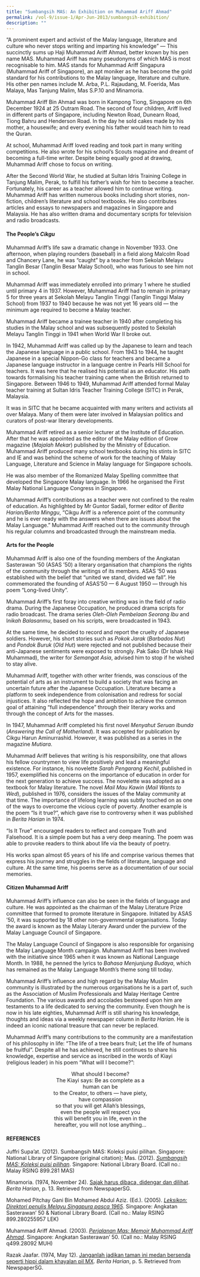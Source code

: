 ```yaml
---
title: "Sumbangsih MAS: An Exhibition on Muhammad Ariff Ahmad"
permalink: /vol-9/issue-1/Apr-Jun-2013/sumbangsih-exhibition/
description: ""
---
```

“A prominent expert and activist of the Malay language, literature and culture who never stops writing and imparting his knowledge” — This succinctly sums up Haji Muhammad Ariff Ahmad, better known by his pen name MAS. Muhammad Ariff has many pseudonyms of which MAS is most recognisable to him. MAS stands for Muhammad Ariff Singapura (Muhammad Ariff of Singapore), an apt moniker as he has become the gold standard for his contributions to the Malay language, literature and culture. His other pen names include M. Arba, P.L. Rajaudang, M. Foerida, Mas Malaya, Mas Tanjung Malim, Mas S.P.10 and Minamoria.

Muhammad Ariff Bin Ahmad was born in Kampong Tiong, Singapore on 6th December 1924 at 25 Outram Road. The second of four children, Ariff lived in different parts of Singapore, including Newton Road, Dunearn Road, Tiong Bahru and Henderson Road. In the day he sold cakes made by his mother, a housewife; and every evening his father would teach him to read the Quran.

At school, Muhammad Ariff loved reading and took part in many writing competitions. He also wrote for his school’s Scouts magazine and dreamt of becoming a full-time writer. Despite being equally good at drawing, Muhammad Ariff chose to focus on writing.

After the Second World War, he studied at Sultan Idris Training College in Tanjung Malim, Perak, to fulfill his father’s wish for him to become a teacher. Fortunately, his career as a teacher allowed him to continue writing. Muhammad Ariff has written numerous books including short stories, non-fiction, children’s literature and school textbooks. He also contributes articles and essays to newspapers and magazines in Singapore and Malaysia. He has also written drama and documentary scripts for television and radio broadcasts.

#### **The People’s *Cikgu***

Muhammad Ariff’s life saw a dramatic change in November 1933. One afternoon, when playing rounders (baseball) in a field along Malcolm Road and Chancery Lane, he was “caught” by a teacher from Sekolah Melayu Tanglin Besar (Tanglin Besar Malay School), who was furious to see him not in school.

Muhammad Ariff was immediately enrolled into primary 1 where he studied until primary 4 in 1937. However, Muhammad Ariff had to remain in primary 5 for three years at Sekolah Melayu Tanglin Tinggi (Tanglin Tinggi Malay School) from 1937 to 1940 because he was not yet 16 years old — the minimum age required to become a Malay teacher.

Muhammad Ariff became a trainee teacher in 1940 after completing his studies in the Malay school and was subsequently posted to Sekolah Melayu Tanglin Tinggi in 1941 when World War II broke out.

In 1942, Muhammad Ariff was called up by the Japanese to learn and teach the Japanese language in a public school. From 1943 to 1944, he taught Japanese in a special Nippon-Go class for teachers and became a Japanese language instructor in a language centre in Pearls Hill School for teachers. It was here that he realised his potential as an educator. His path towards formalising his teacher training came when the British returned to Singapore. Between 1946 to 1949, Muhammad Ariff attended formal Malay teacher training at Sultan Idris Teacher Training College (SITC) in Perak, Malaysia.

It was in SITC that he became acquainted with many writers and activists all over Malaya. Many of them were later involved in Malaysian politics and curators of post-war literary developments.

Muhammad Ariff retired as a senior lecturer at the Institute of Education. After that he was appointed as the editor of the Malay edition of Grow magazine (*Majalah Mekar*) published by the Ministry of Education. Muhammad Ariff produced many school textbooks during his stints in SITC and IE and was behind the scheme of work for the teaching of Malay Language, Literature and Science in Malay language for Singapore schools.

He was also member of the Romanized Malay Spelling committee that developed the Singapore Malay language. In 1966 he organised the First Malay National Language Congress in Singapore.

Muhammad Ariff’s contributions as a teacher were not confined to the realm of education. As highlighted by Mr Guntor Sadali, former editor of *Berita Harian/Berita Minggu*, “Cikgu Ariff is a reference point of the community and he is ever ready with the answers when there are issues about the Malay Language.” Muhammad Ariff reached out to the community through his regular columns and broadcasted through the mainstream media.

#### **Arts for the People**

Muhammad Ariff is also one of the founding members of the Angkatan Sasterawan ’50 (ASAS ’50) a literary organisation that champions the rights of the community through the writings of its members. ASAS ’50 was established with the belief that “united we stand, divided we fall”. He commemorated the founding of ASAS’50 — 6 August 1950 — through his poem “Long-lived Unity”.

Muhammad Ariff’s first foray into creative writing was in the field of radio drama. During the Japanese Occupation, he produced drama scripts for radio broadcast. The drama series *Oleh-Oleh Pembelaan Seorang Ibu* and I*nikah Balasanmu*, based on his scripts, were broadcasted in 1943.

At the same time, he decided to record and report the cruelty of Japanese soldiers. However, his short stories such as *Pokok Jarak* (*Barbados Nut*) and *Pondok Buruk* (*Old Hut*) were rejected and not published because their anti-Japanese sentiments were exposed to strongly. Pak Sako (Dr Ishak Haji Muhammad), the writer for *Semangat Asia*, advised him to stop if he wished to stay alive.

Muhammad Ariff, together with other writer friends, was conscious of the potential of arts as an instrument to build a society that was facing an uncertain future after the Japanese Occupation. Literature became a platform to seek independence from colonisation and redress for social injustices. It also reflected the hope and ambition to achieve the common goal of attaining “full independence” through their literary works and through the concept of Arts for the masses.

In 1947, Muhammad Ariff completed his first novel *Menyahut Seruan Ibunda* (*Answering the Call of Motherland*). It was accepted for publication by Cikgu Harun Aminurrashid. However, it was published as a series in the magazine *Mutiara*.

Muhammad Ariff believes that writing is his responsibility, one that allows his fellow countrymen to view life positively and lead a meaningful existence. For instance, his novelette *Sarah Pengarang Kechil*, published in 1957, exemplified his concerns on the importance of education in order for the next generation to achieve success. The novelette was adopted as a textbook for Malay literature. The novel *Mail Mau Kawin* (*Mail Wants to Wed*), published in 1976, considers the issues of the Malay community at that time. The importance of lifelong learning was subtly touched on as one of the ways to overcome the vicious cycle of poverty. Another example is the poem “Is it true?”, which gave rise to controversy when it was published in *Berita Harian* in 1974.

“Is It True” encouraged readers to reflect and compare Truth and Falsehood. It is a simple poem but has a very deep meaning. The poem was able to provoke readers to think about life via the beauty of poetry.

His works span almost 65 years of his life and comprise various themes that express his journey and struggles in the fields of literature, language and culture. At the same time, his poems serve as a documentation of our social memories.

#### **Citizen Muhammad Ariff**

Muhammad Ariff’s influence can also be seen in the fields of language and culture. He was appointed as the chairman of the Malay Literature Prize committee that formed to promote literature in Singapore. Initiated by ASAS ’50, it was supported by 18 other non-governmental organisations. Today the award is known as the Malay Literary Award under the purview of the Malay Language Council of Singapore.

The Malay Language Council of Singapore is also responsible for organising the Malay Language Month campaign. Muhammad Ariff has been involved with the initiative since 1965 when it was known as National Language Month. In 1988, he penned the lyrics to *Bahasa Menjunjung Budaya*, which has remained as the Malay Language Month’s theme song till today.

Muhammad Ariff’s influence and high regard by the Malay Muslim community is illustrated by the numerous organisations he is a part of, such as the Association of Muslim Professionals and Malay Heritage Centre Foundation. The various awards and accolades bestowed upon him are testaments to a life dedicated to serving the community. Even though he is now in his late eighties, Muhammad Ariff is still sharing his knowledge, thoughts and ideas via a weekly newspaper column in *Berita Harian*. He is indeed an iconic national treasure that can never be replaced.

Muhammad Ariff’s many contributions to the community are a manifestation of his philosophy in life: “The life of a tree bears fruit; Let the life of humans be fruitful”. Despite all he has achieved, he still continues to share his knowledge, expertise and service as inscribed in the words of Kiayi (religious leader) in his poem “What will I become?”:

<center>What should I become?<br> The Kiayi says: Be as complete as a<br> human can be<br> to the Creator, to others — have piety,<br> have compassion<br> so that you will get Allah’s blessings,<br> even the people will respect you<br> this will benefit you in life, even in the<br> hereafter, you will not lose anything…<br></center>



#### **REFERENCES**



Juffri Supa’at. (2012). Sumbangsih MAS: Koleksi puisi pilihan. Singapore: National Library of Singapore (original citation); Mas. (2012). [_Sumbangsih MAS: Koleksi puisi pilihan_](https://eservice.nlb.gov.sg/item_holding.aspx?bid=14598788). Singapore: National Library Board. (Call no.: Malay RSING 899.281 MAS)

Minamoria. (1974, November 24). [Sajak harus dibaca, didengar dan dilihat](http://eresources.nlb.gov.sg/newspapers/Digitised/Article/beritaharian19741124-1.2.27.1). _Berita Harian_, p. 13. Retrieved from NewspaperSG.

Mohamed Pitchay Gani Bin Mohamed Abdul Aziz. (Ed.). (2005). [_Leksikon: Direktori penulis Melayu Singapura pasca 1965_](https://eservice.nlb.gov.sg/item_holding.aspx?bid=12567839). Singapore: Angkatan Sasterawan’ 50 & National Library Board. (Call no.: Malay RSING 899.280255957 LEK)

Muhammad Ariff Ahmad. (2003). [_Perjalanan Mas: Memoir Muhammad Ariff Ahmad_](https://eservice.nlb.gov.sg/item_holding.aspx?bid=12236487). Singapore: Angkatan Sasterawan’ 50. (Call no.: Malay RSING q499.28092 MUH)

Razak Jaafar. (1974, May 12). [Janganlah jadikan taman ini medan bersenda seperti hippi dalam khayalan pil MX](http://eresources.nlb.gov.sg/newspapers/Digitised/Article/beritaharian19740512-1.2.25.2). _Berita Harian_, p. 5. Retrieved from NewspaperSG.
	









